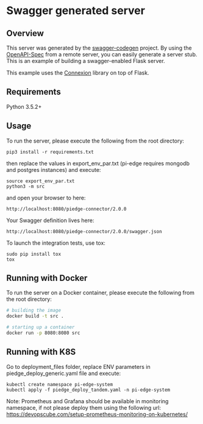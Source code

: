 # Swagger generated server

## Overview
This server was generated by the [swagger-codegen](https://github.com/swagger-api/swagger-codegen) project. By using the
[OpenAPI-Spec](https://github.com/swagger-api/swagger-core/wiki) from a remote server, you can easily generate a server stub.  This
is an example of building a swagger-enabled Flask server.

This example uses the [Connexion](https://github.com/zalando/connexion) library on top of Flask.

## Requirements
Python 3.5.2+

## Usage
To run the server, please execute the following from the root directory:

```
pip3 install -r requirements.txt
```
then replace the values in export_env_par.txt (pi-edge requires mongodb and postgres instances)
and execute:


```
source export_env_par.txt
python3 -m src
```

and open your browser to here:

```
http://localhost:8080/piedge-connector/2.0.0
```

Your Swagger definition lives here:

```
http://localhost:8080/piedge-connector/2.0.0/swagger.json
```

To launch the integration tests, use tox:
```
sudo pip install tox
tox
```

## Running with Docker

To run the server on a Docker container, please execute the following from the root directory:

```bash
# building the image
docker build -t src .

# starting up a container
docker run -p 8080:8080 src
```


## Running with K8S

Go to deployment_files folder, replace ENV parameters in piedge_deploy_generic.yaml file and execute:
```
kubectl create namespace pi-edge-system
kubectl apply -f piedge_deploy_tandem.yaml -n pi-edge-system
```
Note:
Prometheus and Grafana should be available in monitoring namespace, if not please deploy them using the following url:
https://devopscube.com/setup-prometheus-monitoring-on-kubernetes/
